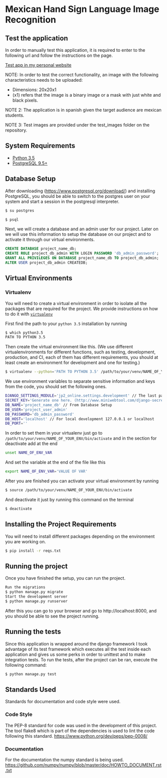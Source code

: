 # Mexican Hand Sign Language Image Recognition

## Test the application
In order to manually test this application, it is required to enter to the following url and follow the instructions on the page.

[Test app in my personal website](http://www.erikiado.com/)

NOTE: In order to test the correct functionality, an image with the following characteristics needs to be uploaded:
* Dimensions: 20x20x1
* (x1) refers that the image is a binary image or a mask with just white and black pixels.

NOTE 2: The application is in spanish given the target audience are mexican students.

NOTE 3: Test images are provided under the test_images folder on the repository.
## System Requirements

* [Python 3.5](https://www.python.org/downloads/)
* [PostgreSQL 9.5+](https://wiki.postgresql.org/wiki/Detailed_installation_guides)

## Database Setup

After downloading (https://www.postgresql.org/download/) and installing PostgreSQL, you should be able to switch to the postgres user on your system and start a session in the postgresql interpreter.

```bash
$ su postgres

$ psql
```

Next, we will create a database and an admin user for our project. Later on we will use this information to setup the database on our project and to activate it through our virtual environments.
```sql
CREATE DATABASE project_name_db;
CREATE ROLE project_db_admin WITH LOGIN PASSWORD 'db_admin_password';
GRANT ALL PRIVILEGES ON DATABASE project_name_db TO project_db_admin;
ALTER USER project_db_admin CREATEDB;
```


## Virtual Environments

### Virtualenv

You will need to create a virtual environment in order to isolate all the packages that are required for the project. We provide instructions on how to do it with [`virtualenv`](https://virtualenv.pypa.io/en/stable/)

First find the path to your `python 3.5` installation by running

```bash
$ which python3.5
PATH TO PYTHON 3.5
```

Then create the virtual environment like this. (We use different virtualenvironments for different functions, such as testing, development, production, and CI, each of them has different requirements, you should at least create an environment for development and one for testing.)
```bash
$ virtualenv --python='PATH TO PYTHON 3.5' /path/to/your/venv/NAME_OF_YOUR_ENV
```

We use environment variables to separate sensitive information and keys from the code, you should set the following ones.


```bash
DJANGO_SETTINGS_MODULE='jp2_online.settings.development' // The last part depends on the environment you are on
SECRET_KEY='Generate one here. (http://www.miniwebtool.com/django-secret-key-generator/)'
DB_NAME='project_name_db' // From Database Setup
DB_USER='project_user_admin'
DB_PASSWORD='db_admin_password'
DB_HOST='localhost' // For local development 127.0.0.1 or localhost
DB_PORT=''
```

In order to set them in your virtualenv just go to `/path/to/your/venv/NAME_OF_YOUR_ENV/bin/activate` and in the section for deactivate add at the end

```bash
unset NAME_OF_ENV_VAR
```
And set the variable at the end of the file like this

```bash
export NAME_OF_ENV_VAR='VALUE OF VAR'
```

After you are finished you can activate your virtual environment by running
```bash
$ source /path/to/your/venv/NAME_OF_YOUR_ENV/bin/activate
```

And deactivate it just by running this command on the terminal
```bash
$ deactivate
```


## Installing the Project Requirements

You will need to install different packages depending on the environment you are working on.

```bash
$ pip install -r reqs.txt
```

## Running the project

Once you have finished the setup, you can run the project.

```bash
Run the migrations
$ python manage.py migrate
Start the development server
$ python manage.py runserver
```
After this you can go to your browser and go to http://localhost:8000, and you should be able to see the project running.

## Running the tests
Since this application is wrapped around the django framework I took advantage of its test framework which executes all the test inside each application and gives us some perks in order to unittest and to make integration tests.
To run the tests, after the project can be ran, execute the following command:

```bash
$ python manage.py test
```

## Standards Used
Standards for documentation and code style were used.

### Code Style
The PEP-8 standard for code was used in the development of this project.
The tool flake8 which is part of the dependencies is used to lint the code following this standard.
https://www.python.org/dev/peps/pep-0008/

### Documentation
For the documentation the numpy standard is being used.
https://github.com/numpy/numpy/blob/master/doc/HOWTO_DOCUMENT.rst.txt
